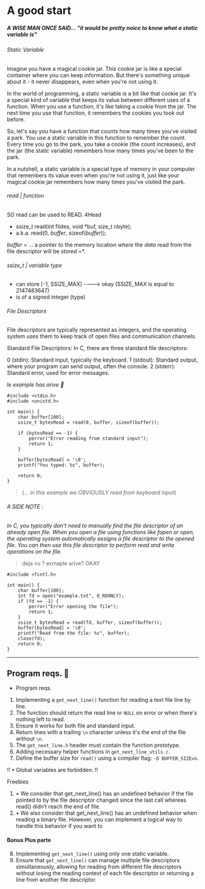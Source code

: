 # A good start
##### A WISE MAN ONCE SAID... _"it would be pretty noice to know what a static variable is"_

###### Static Variable

Imagine you have a magical cookie jar. This cookie jar is like a special container where you can keep information. But there's something unique about it - it never disappears, even when you're not using it.

In the world of programming, a static variable is a bit like that cookie jar. It's a special kind of variable that keeps its value between different uses of a function. When you use a function, it's like taking a cookie from the jar. The next time you use that function, it remembers the cookies you took out before.

So, let's say you have a function that counts how many times you've visited a park. You use a static variable in this function to remember the count. Every time you go to the park, you take a cookie (the count increases), and the jar (the static variable) remembers how many times you've been to the park.

In a nutshell, a static variable is a special type of memory in your computer that remembers its value even when you're not using it, just like your magical cookie jar remembers how many times you've visited the park.

###### read | function

SO read can be used to READ.  4Head

- ssize_t read(int fildes, void *buf, size_t nbyte);
- a.k.a.  read(0, *buffer*, sizeof(*buffer*));

*buffer* =  ... a pointer to the memory location _where_ the *data* read from the file descriptor will be *stored* =*.

###### ssize_t | variable type
- can store [-1, SSIZE_MAX] ---->  okay (SSIZE_MAX is equal to 2147483647)
- is of a signed integer (type)

######  File Descriptors
File descriptors are typically represented as integers, and the operating system uses them to keep track of open files and communication channels.

Standard File Descriptors:
In C, there are three standard file descriptors:

0 (stdin): Standard input, typically the keyboard.
1 (stdout): Standard output, where your program can send output, often the console.
2 (stderr): Standard error, used for error messages.

_*le example has arive 🥇*_
```
#include <stdio.h>
#include <unistd.h>

int main() {
    char buffer[100];
    ssize_t bytesRead = read(0, buffer, sizeof(buffer));

    if (bytesRead == -1) {
        perror("Error reading from standard input");
        return 1;
    }

    buffer[bytesRead] = '\0';
    printf("You typed: %s", buffer);

    return 0;
}
```

> (_... in this example we OBVIOUSLY read from keyboard input_)
###### A SIDE NOTE :

_In C, you typically don't need to manually find the file descriptor of an already open file. When you open a file using functions like fopen or open, the operating system automatically assigns a file descriptor to the opened file. You can then use this file descriptor to perform read and write operations on the file._

> deja vu ? exmaple arive? OKAY

```
#include <fcntl.h>

int main() {
    char buffer[100];
    int fd = open("example.txt", O_RDONLY);
    if (fd == -1) {
        perror("Error opening the file");
        return 1;
    }
    ssize_t bytesRead = read(fd, buffer, sizeof(buffer));
    buffer[bytesRead] = '\0';
    printf("Read from the file: %s", buffer);
    close(fd);
    return 0;
}
```

______________________
## Program reqs. 🙂

- Program reqs.

1. Implementing a `get_next_line()` function for reading a text file line by line.
2. The function should return the read line or `NULL` on error or when there's nothing left to read.
3. Ensure it works for both file and standard input.
4. Return lines with a trailing `\n` character unless it's the end of the file without `\n`.
5. The `get_next_line.h` header must contain the function prototype.
6. Adding necessary helper functions in `get_next_line_utils.c`.
7. Define the buffer size for `read()` using a compiler flag: `-D BUFFER_SIZE=n`.

!! • Global variables are forbidden. !!

Freebies

1. • We consider that get_next_line() has an undefined behavior if the file pointed to by the file descriptor changed since the last call whereas read() didn’t reach the end of file.
2. • We also consider that get_next_line() has an undefined behavior when reading a binary file. However, you can implement a logical way to handle this behavior if you want to

#### Bonus Plus parte

8. Implementing `get_next_line()` using only one static variable.
9. Ensure that `get_next_line()` can manage multiple file descriptors simultaneously, allowing for reading from different file descriptors without losing the reading context of each file descriptor or returning a line from another file descriptor.
